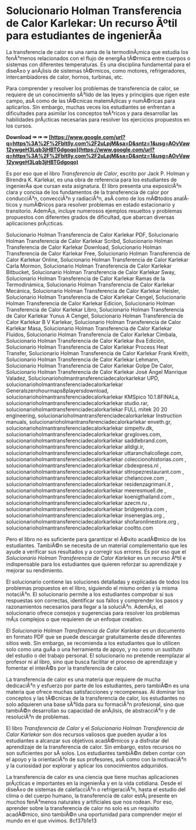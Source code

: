 # Solucionario Holman Transferencia de Calor Karlekar: Un recurso Ãºtil para estudiantes de ingenierÃ­a
 
La transferencia de calor es una rama de la termodinÃ¡mica que estudia los fenÃ³menos relacionados con el flujo de energÃ­a tÃ©rmica entre cuerpos o sistemas con diferentes temperaturas. Es una disciplina fundamental para el diseÃ±o y anÃ¡lisis de sistemas tÃ©rmicos, como motores, refrigeradores, intercambiadores de calor, hornos, turbinas, etc.
 
Para comprender y resolver los problemas de transferencia de calor, se requiere de un conocimiento sÃ³lido de las leyes y principios que rigen este campo, asÃ­ como de las tÃ©cnicas matemÃ¡ticas y numÃ©ricas para aplicarlos. Sin embargo, muchas veces los estudiantes se enfrentan a dificultades para asimilar los conceptos teÃ³ricos y para desarrollar las habilidades prÃ¡cticas necesarias para resolver los ejercicios propuestos en los cursos.
 
**Download ✑ ✑ ✑ [https://www.google.com/url?q=https%3A%2F%2Fbltlly.com%2F2uLpjM&sa=D&sntz=1&usg=AOvVaw12ywgeH3Lqb3jHBTGdgoqo](https://www.google.com/url?q=https%3A%2F%2Fbltlly.com%2F2uLpjM&sa=D&sntz=1&usg=AOvVaw12ywgeH3Lqb3jHBTGdgoqo)**


 
Es por eso que el libro *Transferencia de Calor*, escrito por Jack P. Holman y Birendra K. Karlekar, es una obra de referencia para los estudiantes de ingenierÃ­a que cursan esta asignatura. El libro presenta una exposiciÃ³n clara y concisa de los fundamentos de la transferencia de calor por conducciÃ³n, convecciÃ³n y radiaciÃ³n, asÃ­ como de los mÃ©todos analÃ­ticos y numÃ©ricos para resolver problemas en estado estacionario y transitorio. AdemÃ¡s, incluye numerosos ejemplos resueltos y problemas propuestos con diferentes grados de dificultad, que abarcan diversas aplicaciones prÃ¡cticas.
 
Solucionario Holman Transferencia de Calor Karlekar PDF,  Solucionario Holman Transferencia de Calor Karlekar Scribd,  Solucionario Holman Transferencia de Calor Karlekar Download,  Solucionario Holman Transferencia de Calor Karlekar Free,  Solucionario Holman Transferencia de Calor Karlekar Online,  Solucionario Holman Transferencia de Calor Karlekar Carla Mormon,  Solucionario Holman Transferencia de Calor Karlekar Bitbucket,  Solucionario Holman Transferencia de Calor Karlekar Sway,  Solucionario Holman Transferencia de Calor Karlekar Ramas de la Termodinámica,  Solucionario Holman Transferencia de Calor Karlekar Mecánica,  Solucionario Holman Transferencia de Calor Karlekar Heisler,  Solucionario Holman Transferencia de Calor Karlekar Cengel,  Solucionario Holman Transferencia de Calor Karlekar Edicion,  Solucionario Holman Transferencia de Calor Karlekar Libro,  Solucionario Holman Transferencia de Calor Karlekar Yunus A Cengel,  Solucionario Holman Transferencia de Calor Karlekar B V Karlekar,  Solucionario Holman Transferencia de Calor Karlekar Masa,  Solucionario Holman Transferencia de Calor Karlekar Fluidos,  Solucionario Holman Transferencia de Calor Karlekar Cimbala,  Solucionario Holman Transferencia de Calor Karlekar 8va Edición,  Solucionario Holman Transferencia de Calor Karlekar Process Heat Transfer,  Solucionario Holman Transferencia de Calor Karlekar Frank Kreith,  Solucionario Holman Transferencia de Calor Karlekar Lehmann,  Solucionario Holman Transferencia de Calor Karlekar Golpe De Calor,  Solucionario Holman Transferencia de Calor Karlekar José Ángel Manrique Valadez,  Solucionarioholmantransferenciadecalorkarlekar UPD,  solucionarioholmantransferenciadecalorkarlekar Generalszerohourmaps8playersdownload,  solucionarioholmantransferenciadecalorkarlekar KMSpico 10.1.8FINALa,  solucionarioholmantransferenciadecalorkarlekar studio.rar,  solucionarioholmantransferenciadecalorkarlekar FULL mitek 20 20 engineering,  solucionarioholmantransferenciadecalorkarlekar Instruction manuals,  solucionarioholmantransferenciadecalorkarlekar enveth.gr,  solucionarioholmantransferenciadecalorkarlekar simpeltv.dk,  solucionarioholmantransferenciadecalorkarlekar grxgloves.com,  solucionarioholmantransferenciadecalorkarlekar saddlebrand.com,  solucionarioholmantransferenciadecalorkarlekar alldigi.ir,  solucionarioholmantransferenciadecalorkarlekar uttaranchalcollege.com,  solucionarioholmantransferenciadecalorkarlekar coleccionohistorias.com ,  solucionarioholmantransferenciadecalorkarlekar cbdexpress.nl ,  solucionarioholmantransferenciadecalorkarlekar sttropezrestaurant.com ,  solucionarioholmantransferenciadecalorkarlekar chelancove.com ,  solucionarioholmantransferenciadecalorkarlekar residenzagrimani.it ,  solucionarioholmantransferenciadecalorkarlekar meeresmuell.de ,  solucionarioholmantransferenciadecalorkarlekar koenigthailand.com ,  solucionarioholmantransferenciadecalorkarlekar azecm.ru ,  solucionarioholmantransferenciadecalorkarlekar bridgeextra.com ,  solucionarioholmantransferenciadecalorkarlekar insenergias.org ,  solucionarioholmantransferenciadecalorkarlekar shofaronlinestore.org ,  solucionarioholmantransferenciadecalorkarlekar cooltto.com
 
Pero el libro no es suficiente para garantizar el Ã©xito acadÃ©mico de los estudiantes. TambiÃ©n se necesita de un material complementario que les ayude a verificar sus resultados y a corregir sus errores. Es por eso que el *Solucionario Holman Transferencia de Calor Karlekar* es un recurso Ãºtil e indispensable para los estudiantes que quieren reforzar su aprendizaje y mejorar su rendimiento.
 
El solucionario contiene las soluciones detalladas y explicadas de todos los problemas propuestos en el libro, siguiendo el mismo orden y la misma notaciÃ³n. El solucionario permite a los estudiantes comprobar si sus respuestas son correctas, identificar sus fallos y comprender los pasos y razonamientos necesarios para llegar a la soluciÃ³n. AdemÃ¡s, el solucionario ofrece consejos y sugerencias para resolver los problemas mÃ¡s complejos o que requieren de un enfoque creativo.
 
El *Solucionario Holman Transferencia de Calor Karlekar* es un documento en formato PDF que se puede descargar gratuitamente desde diferentes sitios web. Sin embargo, se recomienda a los estudiantes que lo utilicen solo como una guÃ­a o una herramienta de apoyo, y no como un sustituto del estudio o del trabajo personal. El solucionario no pretende reemplazar al profesor ni al libro, sino que busca facilitar el proceso de aprendizaje y fomentar el interÃ©s por la transferencia de calor.
  
La transferencia de calor es una materia que requiere de mucha dedicaciÃ³n y esfuerzo por parte de los estudiantes, pero tambiÃ©n es una materia que ofrece muchas satisfacciones y recompensas. Al dominar los conceptos y las tÃ©cnicas de la transferencia de calor, los estudiantes no solo adquieren una base sÃ³lida para su formaciÃ³n profesional, sino que tambiÃ©n desarrollan su capacidad de anÃ¡lisis, de abstracciÃ³n y de resoluciÃ³n de problemas.
 
El libro *Transferencia de Calor* y el *Solucionario Holman Transferencia de Calor Karlekar* son dos recursos valiosos que pueden ayudar a los estudiantes a alcanzar sus objetivos acadÃ©micos y a disfrutar del aprendizaje de la transferencia de calor. Sin embargo, estos recursos no son suficientes por sÃ­ solos. Los estudiantes tambiÃ©n deben contar con el apoyo y la orientaciÃ³n de sus profesores, asÃ­ como con la motivaciÃ³n y la curiosidad por explorar y aplicar los conocimientos adquiridos.
 
La transferencia de calor es una ciencia que tiene muchas aplicaciones prÃ¡cticas e importantes en la ingenierÃ­a y en la vida cotidiana. Desde el diseÃ±o de sistemas de calefacciÃ³n o refrigeraciÃ³n, hasta el estudio del clima o del cuerpo humano, la transferencia de calor estÃ¡ presente en muchos fenÃ³menos naturales y artificiales que nos rodean. Por eso, aprender sobre la transferencia de calor no solo es un requisito acadÃ©mico, sino tambiÃ©n una oportunidad para comprender mejor el mundo en el que vivimos.
 8cf37b1e13
 
